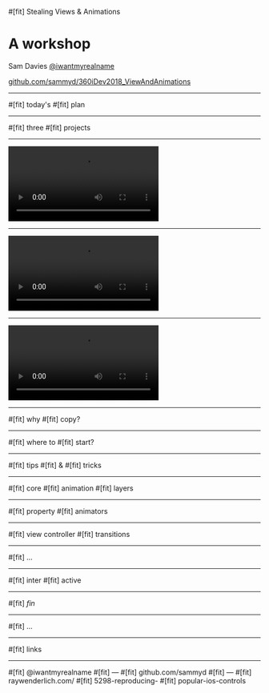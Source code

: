 #[fit] Stealing Views & Animations
# A workshop


Sam Davies
[@iwantmyrealname](twitter.com/iwantmyrealname)

[github.com/sammyd/360iDev2018_ViewAndAnimations](https://github.com/sammyd/360iDev2018_ViewAndAnimations)

---

#[fit] today's
#[fit] plan

---

#[fit] three
#[fit] projects

---

![autoplay loop fit](img/express_vpn.MOV)

---

![autoplay loop fit](img/maps.MOV)

---

![autoplay loop fit](img/app_store.MOV)

---

#[fit] why
#[fit] copy?

---

#[fit] where to
#[fit] start?

---

#[fit] tips
#[fit] &
#[fit] tricks

---

#[fit] core
#[fit] animation
#[fit] layers

---

#[fit] property
#[fit] animators

---

#[fit] view controller
#[fit] transitions

---

#[fit] ...

---

#[fit] inter
#[fit] active

---

#[fit] _fin_

---

#[fit] ...

---

#[fit] links

---

#[fit] @iwantmyrealname
#[fit] —
#[fit] github.com/sammyd
#[fit] —
#[fit] raywenderlich.com/
#[fit] 5298-reproducing-
#[fit] popular-ios-controls
